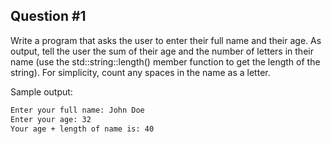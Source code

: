## Question #1

Write a program that asks the user to enter their full name and their age. As output, tell the user the sum of their age and the number of letters in their name (use the std::string::length() member function to get the length of the string). For simplicity, count any spaces in the name as a letter.

Sample output:

```bash
Enter your full name: John Doe
Enter your age: 32
Your age + length of name is: 40
```

